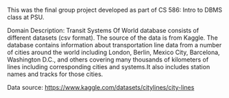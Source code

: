 This was the final group project developed as part of CS 586: Intro to DBMS class at PSU. 

Domain Description:
Transit Systems Of World database consists of different datasets (csv format). The source of the data is from Kaggle. The database contains information about transportation line data from a number of cities around the world including London, Berlin, Mexico City, Barcelona, Washington D.C., and others covering many thousands of kilometers of lines including corresponding cities and systems.It also includes station names and tracks for those cities.

Data source: 
https://www.kaggle.com/datasets/citylines/city-lines
